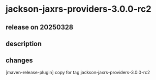 # jackson-jaxrs-providers-3.0.0-rc2

## release on 20250328
## description
## changes
[maven-release-plugin] copy for tag jackson-jaxrs-providers-3.0.0-rc2

